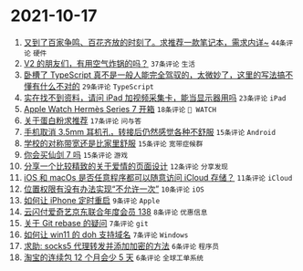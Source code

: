 # 2021-10-17

1. [又到了百家争鸣、百花齐放的时刻了。求推荐一款笔记本，需求内详~](https://www.v2ex.com/t/808313) `44条评论` `硬件`
1. [V2 的朋友们，有用空气炸锅的吗？](https://www.v2ex.com/t/808320) `37条评论` `生活`
1. [卧槽了 TypeScript 真不是一般人能完全驾驭的，太微妙了，这里的写法搞不懂有什么不对的](https://www.v2ex.com/t/808330) `29条评论` `TypeScript`
1. [实在找不到资料，请问 iPad 加视频采集卡，能当显示器用吗](https://www.v2ex.com/t/808321) `23条评论` `iPad`
1. [Apple Watch Hermès Series 7 开箱](https://www.v2ex.com/t/808334) `18条评论` ` WATCH`
1. [关于蛋白粉求推荐](https://www.v2ex.com/t/808326) `17条评论` `问与答`
1. [手机取消 3.5mm 耳机孔，转接后仍然感觉各种不舒服](https://www.v2ex.com/t/808343) `15条评论` `Android`
1. [学校的对称带宽还是比家里舒服](https://www.v2ex.com/t/808324) `15条评论` `宽带症候群`
1. [你会买仙剑 7 吗](https://www.v2ex.com/t/808305) `15条评论` `游戏`
1. [分享一个比较精致的关于爱情的页面设计](https://www.v2ex.com/t/808303) `12条评论` `分享发现`
1. [iOS 和 macOs 是否任意程序都可以随意访问 iCloud 存储？](https://www.v2ex.com/t/808336) `11条评论` `iCloud`
1. [位置权限有没有办法实现“不允许一次”](https://www.v2ex.com/t/808335) `10条评论` `iOS`
1. [如何让 iPhone 定时重启](https://www.v2ex.com/t/808304) `9条评论` `Apple`
1. [云闪付爱奇艺京东联合年度会员 138](https://www.v2ex.com/t/808306) `8条评论` `优惠信息`
1. [关于 Git rebase 的疑问](https://www.v2ex.com/t/808327) `7条评论` `git`
1. [如何让 win11 的 doh 支持域名](https://www.v2ex.com/t/808300) `7条评论` `Windows`
1. [求助: socks5 代理转发并添加加密的方法](https://www.v2ex.com/t/808341) `6条评论` `程序员`
1. [淘宝的连续包 12 个月会少 5 天](https://www.v2ex.com/t/808329) `6条评论` `全球工单系统`

